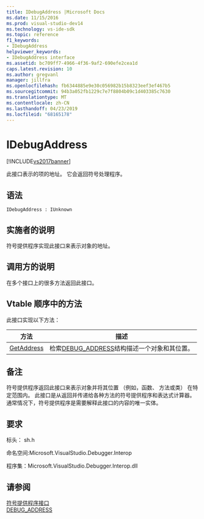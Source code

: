 ```yaml
---
title: IDebugAddress |Microsoft Docs
ms.date: 11/15/2016
ms.prod: visual-studio-dev14
ms.technology: vs-ide-sdk
ms.topic: reference
f1_keywords:
- IDebugAddress
helpviewer_keywords:
- IDebugAddress interface
ms.assetid: bc709ff7-4966-4f36-9af2-690efe2cea1d
caps.latest.revision: 10
ms.author: gregvanl
manager: jillfra
ms.openlocfilehash: fb6344885e9e30c056982b15b8323eef3ef467b5
ms.sourcegitcommit: 94b3a052fb1229c7e7f8804b09c1d403385c7630
ms.translationtype: MT
ms.contentlocale: zh-CN
ms.lasthandoff: 04/23/2019
ms.locfileid: "68165178"
---
```

# <a name="idebugaddress"></a>IDebugAddress
[!INCLUDE[vs2017banner](../../../includes/vs2017banner.md)]

此接口表示的项的地址。 它会返回符号处理程序。  
  
## <a name="syntax"></a>语法  
  
```  
IDebugAddress : IUnknown  
```  
  
## <a name="notes-for-implementers"></a>实施者的说明  
 符号提供程序实现此接口来表示对象的地址。  
  
## <a name="notes-for-callers"></a>调用方的说明  
 在多个接口上的很多方法返回此接口。  
  
## <a name="methods-in-vtable-order"></a>Vtable 顺序中的方法  
 此接口实现以下方法：  
  
|方法|描述|  
|------------|-----------------|  
|[GetAddress](../../../extensibility/debugger/reference/idebugaddress-getaddress.md)|检索[DEBUG_ADDRESS](../../../extensibility/debugger/reference/debug-address.md)结构描述一个对象和其位置。|  
  
## <a name="remarks"></a>备注  
 符号提供程序返回此接口来表示对象并将其位置 （例如，函数、 方法或类） 在特定范围内。 此接口是从返回并传递给各种方法的符号提供程序和表达式计算器。 通常情况下，符号提供程序是需要解释此接口的内容的唯一实体。  
  
## <a name="requirements"></a>要求  
 标头： sh.h  
  
 命名空间:Microsoft.VisualStudio.Debugger.Interop  
  
 程序集：Microsoft.VisualStudio.Debugger.Interop.dll  
  
## <a name="see-also"></a>请参阅  
 [符号提供程序接口](../../../extensibility/debugger/reference/symbol-provider-interfaces.md)   
 [DEBUG_ADDRESS](../../../extensibility/debugger/reference/debug-address.md)

